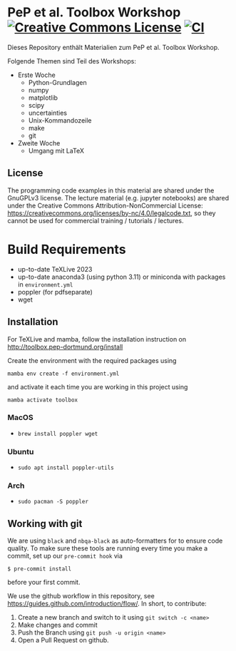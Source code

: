 # PeP et al. Toolbox Workshop <a rel="license" href="http://creativecommons.org/licenses/by-nc/4.0/"><img alt="Creative Commons License" style="border-width:0" src="https://i.creativecommons.org/l/by-nc/4.0/88x31.png" /></a> [![CI](https://github.com/pep-dortmund/toolbox-workshop/actions/workflows/ci.yml/badge.svg)](https://github.com/pep-dortmund/toolbox-workshop/actions/workflows/ci.yml)

Dieses Repository enthält Materialien zum PeP et al. Toolbox Workshop.

Folgende Themen sind Teil des Workshops:

 - Erste Woche
   - Python-Grundlagen
   - numpy
   - matplotlib
   - scipy
   - uncertainties
   - Unix-Kommandozeile
   - make
   - git
 - Zweite Woche
   - Umgang mit LaTeX

## License

The programming code examples in this material are shared under the GnuGPLv3 license.
The lecture material (e.g. jupyter notebooks) are shared under the Creative Commons Attribution-NonCommercial License: https://creativecommons.org/licenses/by-nc/4.0/legalcode.txt, so they cannot be used for commercial training / tutorials / lectures.


# Build Requirements

- up-to-date TeXLive 2023
- up-to-date anaconda3 (using python 3.11) or miniconda with packages in `environment.yml`
- poppler (for pdfseparate)
- wget

## Installation

For TeXLive and mamba, follow the installation instruction on
http://toolbox.pep-dortmund.org/install

Create the environment with the required packages using

```
mamba env create -f environment.yml
```

and activate it each time you are working in this project using

```
mamba activate toolbox
```

### MacOS

- `brew install poppler wget`

### Ubuntu

- `sudo apt install poppler-utils`

### Arch

- `sudo pacman -S poppler`


## Working with git
We are using `black` and `nbqa-black` as auto-formatters for to ensure code quality. 
To make sure these tools are running every time you make a commit, set up our 
``pre-commit hook`` via
```
$ pre-commit install
```
before your first commit.


We use the github workflow in this repository, see <https://guides.github.com/introduction/flow/>.
In short, to contribute:

1. Create a new branch and switch to it using `git switch -c <name>`
1. Make changes and commit
1. Push the Branch using `git push -u origin <name>`
1. Open a Pull Request on github.
